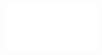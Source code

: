 
![EDAPredictiveMaintenancedataset2.html]("https://dhanow.github.io/ggplot2/EDAPredictiveMaintenancedataset2.html) 
